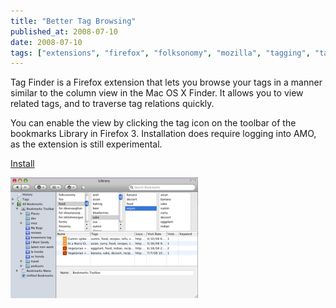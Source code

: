 ```yaml
---
title: "Better Tag Browsing"
published_at: 2008-07-10
date: 2008-07-10
tags: ["extensions", "firefox", "folksonomy", "mozilla", "tagging", "tags", "posts"]
---
```

Tag Finder is a Firefox extension that lets you browse your tags in a manner similar to the column view in the Mac OS X Finder. It allows you to view related tags, and to traverse tag relations quickly.

You can enable the view by clicking the tag icon on the toolbar of the bookmarks Library in Firefox 3. Installation does require logging into AMO, as the extension is still experimental.

[Install](https://addons.mozilla.org/en-US/firefox/addon/8056 "Install Tag Finder")

[![](picture-6.png)](http://autonome.files.wordpress.com/2008/07/picture-6.png)